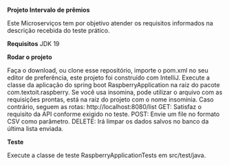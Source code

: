 **Projeto Intervalo de prêmios** 

Este Microserviços tem por objetivo atender os requisitos informados na descrição recebida do teste prático.

**Requisitos**
JDK 19

**Rodar o projeto**

Faça o download, ou clone esse repositório, importe o pom.xml no seu editor de preferência, este projeto foi construído com  IntelliJ.
Execute a classe da aplicação do spring boot RaspberryApplication na raiz do pacote com.textoit.raspberry.
Se você usa insomina, pode utilizar o arquivo com as requisições prontas, está na raiz do projeto com o nome insominia.
Caso contrário, seguem as rotas:
http://localhost:8080/list
GET: Satisfaz o requisito da API conforme exigido no teste.
POST: Envie um file no formato CSV como parâmetro.
DELETE: Irá limpar os dados salvos no banco da última lista enviada.

**Teste**

Execute a classe de teste RaspberryApplicationTests em src/test/java.
